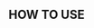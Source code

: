 <!--
 * @Author: QianXu
 * @LastEditors: QianXu
 * @Description: NONE
 * @Date: 2019-03-09 11:23:41
 * @LastEditTime: 2019-03-09 11:38:38
 -->
## HOW TO USE
